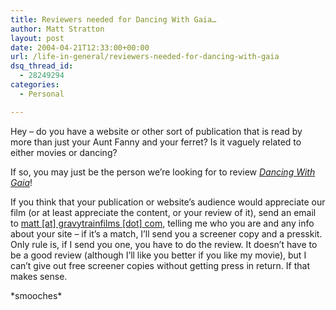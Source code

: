```yaml
---
title: Reviewers needed for Dancing With Gaia…
author: Matt Stratton
layout: post
date: 2004-04-21T12:33:00+00:00
url: /life-in-general/reviewers-needed-for-dancing-with-gaia
dsq_thread_id:
  - 28249294
categories:
  - Personal

---
```

Hey &#8211; do you have a website or other sort of publication that is read by more than just your Aunt Fanny and your ferret? Is it vaguely related to either movies or dancing?

If so, you may just be the person we&#8217;re looking for to review _<a href="http://www.dancingwithgaia.com" target="_blank">Dancing With Gaia</a>_!

If you think that your publication or website&#8217;s audience would appreciate our film (or at least appreciate the content, or your review of it), send an email to <a href="javascript:DeCryptX('1n1b2v1u0@1h3u0a2x0y0t3u1b2k0n1g1j0l1n3v310c2q1n')" target="_blank">matt [at] gravytrainfilms [dot] com</a>, telling me who you are and any info about your site &#8211; if it&#8217;s a match, I&#8217;ll send you a screener copy and a presskit. Only rule is, if I send you one, you have to do the review. It doesn&#8217;t have to be a good review (although I&#8217;ll like you better if you like my movie), but I can&#8217;t give out free screener copies without getting press in return. If that makes sense.

\*smooches\*